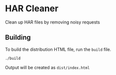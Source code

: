 # HAR Cleaner

Clean up HAR files by removing noisy requests

## Building

To build the distribution HTML file, run the `build` file.

```
./build
```

Output will be created as `dist/index.html`
